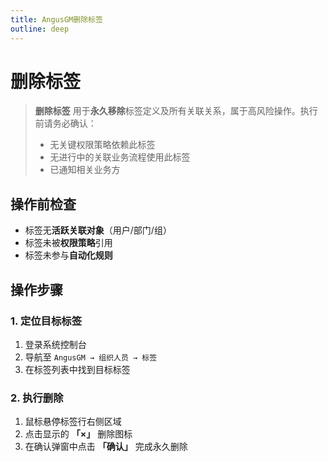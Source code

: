 ```yaml
---
title: AngusGM删除标签
outline: deep
---
```


# 删除标签

> **删除标签** 用于**永久移除**标签定义及所有关联关系，属于高风险操作。执行前请务必确认：
> - 无关键权限策略依赖此标签
> - 无进行中的关联业务流程使用此标签
> - 已通知相关业务方

## 操作前检查
- 标签无**活跃关联对象**（用户/部门/组）  
- 标签未被**权限策略**引用  
- 标签未参与**自动化规则**

## 操作步骤

### 1. 定位目标标签
1. 登录系统控制台
2. 导航至 `AngusGM → 组织人员 → 标签`
3. 在标签列表中找到目标标签

### 2. 执行删除
1. 鼠标悬停标签行右侧区域
2. 点击显示的 **「×」** 删除图标
3. 在确认弹窗中点击 **「确认」** 完成永久删除
